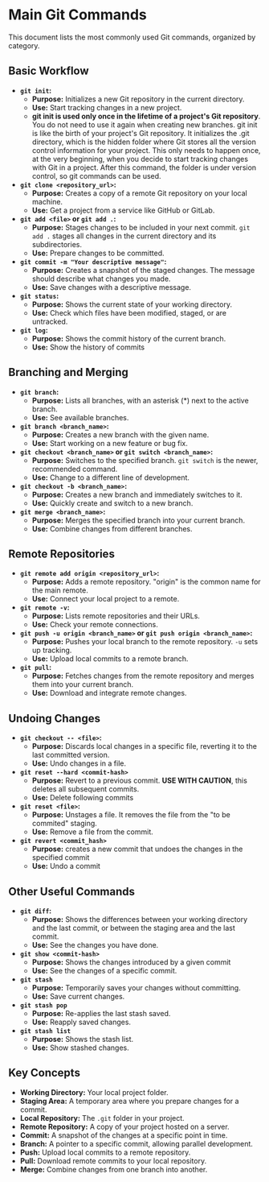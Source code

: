 # Main Git Commands

This document lists the most commonly used Git commands, organized by category.

## Basic Workflow

*   **`git init`:**
    *   **Purpose:** Initializes a new Git repository in the current directory.
    *   **Use:** Start tracking changes in a new project.
    *   **git init is used only once in the lifetime of a project's Git repository**. You do not need to use it again when creating new branches.
git init is like the birth of your project's Git repository. It initializes the .git directory, which is the hidden folder where Git stores all the version control information for your project.
This only needs to happen once, at the very beginning, when you decide to start tracking changes with Git in a project.
After this command, the folder is under version control, so git commands can be used.
*   **`git clone <repository_url>`:**
    *   **Purpose:** Creates a copy of a remote Git repository on your local machine.
    *   **Use:** Get a project from a service like GitHub or GitLab.
*   **`git add <file>` or `git add .`:**
    *   **Purpose:** Stages changes to be included in your next commit. `git add .` stages all changes in the current directory and its subdirectories.
    *   **Use:** Prepare changes to be committed.
*   **`git commit -m "Your descriptive message"`:**
    *   **Purpose:** Creates a snapshot of the staged changes. The message should describe what changes you made.
    *   **Use:** Save changes with a descriptive message.
*   **`git status`:**
    *   **Purpose:** Shows the current state of your working directory.
    *   **Use:** Check which files have been modified, staged, or are untracked.
*   **`git log`:**
    *   **Purpose:** Shows the commit history of the current branch.
    * **Use:** Show the history of commits

## Branching and Merging

*   **`git branch`:**
    *   **Purpose:** Lists all branches, with an asterisk (*) next to the active branch.
    *   **Use:** See available branches.
*   **`git branch <branch_name>`:**
    *   **Purpose:** Creates a new branch with the given name.
    *   **Use:** Start working on a new feature or bug fix.
*   **`git checkout <branch_name>` or `git switch <branch_name>`:**
    *   **Purpose:** Switches to the specified branch. `git switch` is the newer, recommended command.
    *   **Use:** Change to a different line of development.
*   **`git checkout -b <branch_name>`:**
    *   **Purpose:** Creates a new branch and immediately switches to it.
    *   **Use:** Quickly create and switch to a new branch.
*   **`git merge <branch_name>`:**
    *   **Purpose:** Merges the specified branch into your current branch.
    *   **Use:** Combine changes from different branches.

## Remote Repositories

*   **`git remote add origin <repository_url>`:**
    *   **Purpose:** Adds a remote repository. "origin" is the common name for the main remote.
    *   **Use:** Connect your local project to a remote.
*   **`git remote -v`:**
    *   **Purpose:** Lists remote repositories and their URLs.
    *   **Use:** Check your remote connections.
*   **`git push -u origin <branch_name>` or `git push origin <branch_name>`:**
    *   **Purpose:** Pushes your local branch to the remote repository. `-u` sets up tracking.
    *   **Use:** Upload local commits to a remote branch.
*   **`git pull`:**
    *   **Purpose:** Fetches changes from the remote repository and merges them into your current branch.
    *   **Use:** Download and integrate remote changes.

## Undoing Changes

*   **`git checkout -- <file>`:**
    *   **Purpose:** Discards local changes in a specific file, reverting it to the last committed version.
    *   **Use:** Undo changes in a file.
*   **`git reset --hard <commit-hash>`**
    *   **Purpose:** Revert to a previous commit. **USE WITH CAUTION**, this deletes all subsequent commits.
    * **Use:** Delete following commits
* **`git reset <file>`:**
    * **Purpose:** Unstages a file. It removes the file from the "to be commited" staging.
    * **Use:** Remove a file from the commit.
* **`git revert <commit_hash>`**
    * **Purpose:** creates a new commit that undoes the changes in the specified commit
    * **Use:** Undo a commit

## Other Useful Commands

* **`git diff`:**
    * **Purpose:** Shows the differences between your working directory and the last commit, or between the staging area and the last commit.
    * **Use:** See the changes you have done.
* **`git show <commit-hash>`**
    * **Purpose:** Shows the changes introduced by a given commit
    * **Use:** See the changes of a specific commit.
* **`git stash`**
    * **Purpose:** Temporarily saves your changes without committing.
    * **Use:** Save current changes.
* **`git stash pop`**
    * **Purpose:** Re-applies the last stash saved.
    * **Use:** Reapply saved changes.
* **`git stash list`**
    * **Purpose:** Shows the stash list.
    * **Use:** Show stashed changes.

## Key Concepts

*   **Working Directory:** Your local project folder.
*   **Staging Area:** A temporary area where you prepare changes for a commit.
*   **Local Repository:** The `.git` folder in your project.
*   **Remote Repository:** A copy of your project hosted on a server.
* **Commit:** A snapshot of the changes at a specific point in time.
* **Branch:** A pointer to a specific commit, allowing parallel development.
* **Push:** Upload local commits to a remote repository.
* **Pull:** Download remote commits to your local repository.
* **Merge:** Combine changes from one branch into another.
